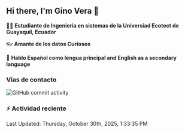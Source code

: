 ## Hi there, I'm Gino Vera 👋

:student: **Estudiante de Ingenieria en sistemas de la Universiad Ecotect de Guayaquil, Ecuador**

:eyeglasses: **Amante de los datos Curiosos**

:book: **Hablo Español como lengua principal and English as a secondary language**

### Vias de contacto

![GitHub commit activity](https://img.shields.io/github/commit-activity/m/GinoVera185/GinoVera185)

### :zap: Actividad reciente
<!--RECENT_ACTIVITY:start-->
<!--RECENT_ACTIVITY:end-->
<!--RECENT_ACTIVITY:last_update-->
Last Updated: Thursday, October 30th, 2025, 1:33:35 PM
<!--RECENT_ACTIVITY:last_update_end-->
